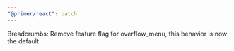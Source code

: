 ```yaml
---
"@primer/react": patch
---
```


Breadcrumbs: Remove feature flag for overflow_menu, this behavior is now the default

